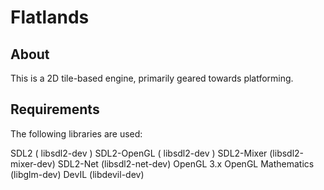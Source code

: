 # Flatlands

## About

This is a 2D tile-based engine, primarily geared towards platforming.

## Requirements

The following libraries are used:

SDL2 ( libsdl2-dev )
SDL2-OpenGL ( libsdl2-dev )
SDL2-Mixer (libsdl2-mixer-dev)
SDL2-Net (libsdl2-net-dev)
OpenGL 3.x
OpenGL Mathematics (libglm-dev)
DevIL (libdevil-dev)
